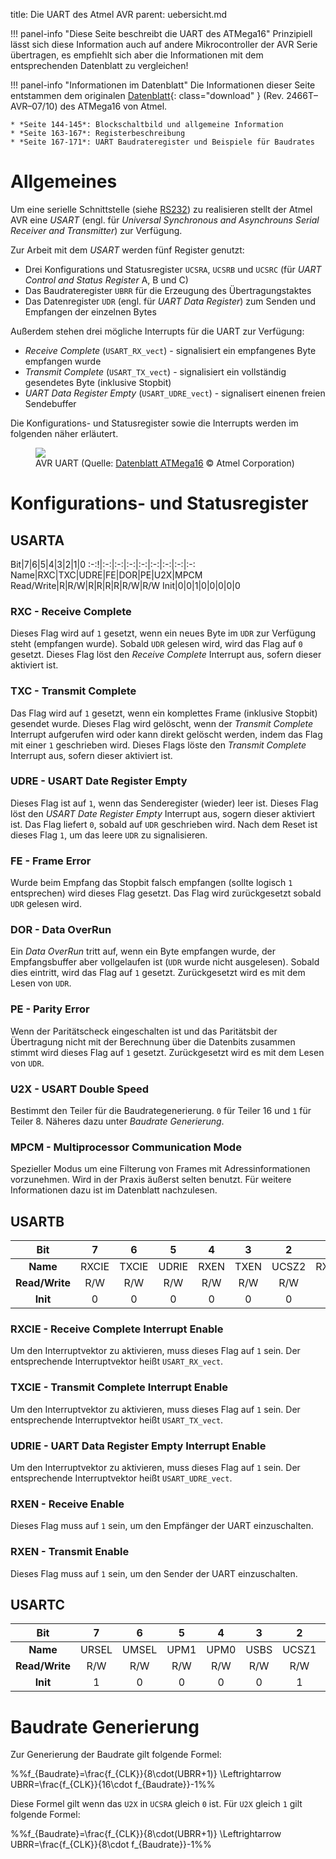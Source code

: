 title: Die UART des Atmel AVR
parent: uebersicht.md

!!! panel-info "Diese Seite beschreibt die UART des ATMega16"
    Prinzipiell lässt sich diese Information auch auf andere Mikrocontroller der AVR Serie übertragen, es empfiehlt sich
    aber die Informationen mit dem entsprechenden Datenblatt zu vergleichen!

!!! panel-info "Informationen im Datenblatt"
    Die Informationen dieser Seite entstammen dem originalen [Datenblatt]({filename}atmel_atmega16.pdf){: class="download" }
    (Rev. 2466T–AVR–07/10) des ATMega16 von Atmel.

    * *Seite 144-145*: Blockschaltbild und allgemeine Information
    * *Seite 163-167*: Registerbeschreibung
    * *Seite 167-171*: UART Baudrateregister und Beispiele für Baudrates

# Allgemeines
Um eine serielle Schnittstelle (siehe [RS232]({filename}rs232.md)) zu realisieren stellt der Atmel AVR eine *USART*
(engl. für *Universal Synchronous and Asynchrouns Serial Receiver and Transmitter*) zur Verfügung.

Zur Arbeit mit dem *USART* werden fünf Register genutzt:

* Drei Konfigurations und Statusregister `UCSRA`, `UCSRB` und `UCSRC` (für *UART Control and Status Register* A, B und C)
* Das Baudrateregister `UBRR` für die Erzeugung des Übertragungstaktes
* Das Datenregister `UDR` (engl. für *UART Data Register*) zum Senden und Empfangen der einzelnen Bytes

Außerdem stehen drei mögliche Interrupts für die UART zur Verfügung:

* *Receive Complete* (`USART_RX_vect`) - signalisiert ein empfangenes Byte empfangen wurde
* *Transmit Complete* (`USART_TX_vect`) - signalisiert ein vollständig gesendetes Byte (inklusive Stopbit)
* *UART Data Register Empty* (`USART_UDRE_vect`) - signalisert einenen freien Sendebuffer

Die Konfigurations- und Statusregister sowie die Interrupts werden im folgenden näher erläutert.

<figure><img src="{filename}avr_uart.svg"><figcaption>AVR UART (Quelle: <a href="http://www.atmel.com/images/doc2466.pdf">Datenblatt ATMega16</a> &copy; Atmel Corporation)</figcaption></figure>

# Konfigurations- und Statusregister
## USARTA

Bit|7|6|5|4|3|2|1|0
:-:!|:-:|:-:|:-:|:-:|:-:|:-:|:-:|:-:
Name|RXC|TXC|UDRE|FE|DOR|PE|U2X|MPCM
Read/Write|R|R/W|R|R|R|R|R/W|R/W
Init|0|0|1|0|0|0|0|0

### RXC - Receive Complete
Dieses Flag wird auf `1` gesetzt, wenn ein neues Byte im `UDR` zur Verfügung steht (empfangen wurde). Sobald `UDR`
gelesen wird, wird das Flag auf `0` gesetzt. Dieses Flag löst den *Receive Complete* Interrupt aus, sofern
dieser aktiviert ist.

### TXC - Transmit Complete
Das Flag wird auf `1` gesetzt, wenn ein komplettes Frame (inklusive Stopbit) gesendet wurde. Dieses Flag wird gelöscht,
wenn der *Transmit Complete* Interrupt aufgerufen wird oder kann direkt gelöscht werden, indem das Flag mit einer `1`
geschrieben wird. Dieses Flags löste den *Transmit Complete* Interrupt aus, sofern dieser aktiviert ist.

### UDRE - USART Date Register Empty
Dieses Flag ist auf `1`, wenn das Senderegister (wieder) leer ist. Dieses Flag löst den *USART Date Register Empty*
Interrupt aus, sogern dieser aktiviert ist. Das Flag liefert `0`, sobald auf `UDR` geschrieben wird. Nach dem Reset
ist dieses Flag `1`, um das leere `UDR` zu signalisieren.

### FE - Frame Error
Wurde beim Empfang das Stopbit falsch empfangen (sollte logisch `1` entsprechen) wird dieses Flag gesetzt. Das Flag wird
zurückgesetzt sobald `UDR` gelesen wird.

### DOR - Data OverRun
Ein *Data OverRun* tritt auf, wenn ein Byte empfangen wurde, der Empfangsbuffer aber vollgelaufen ist (`UDR` wurde nicht
ausgelesen). Sobald dies eintritt, wird das Flag auf `1` gesetzt. Zurückgesetzt wird es mit dem Lesen von `UDR`.

### PE - Parity Error
Wenn der Paritätscheck eingeschalten ist und das Paritätsbit der Übertragung nicht mit der Berechnung über die Datenbits
zusammen stimmt wird dieses Flag auf `1` gesetzt. Zurückgesetzt wird es mit dem Lesen von `UDR`.

### U2X - USART Double Speed
Bestimmt den Teiler für die Baudrategenerierung. `0` für Teiler 16 und `1` für Teiler 8. Näheres dazu unter *Baudrate
Generierung*.

### MPCM - Multiprocessor Communication Mode
Spezieller Modus um eine Filterung von Frames mit Adressinformationen vorzunehmen. Wird in der Praxis äußerst selten
benutzt. Für weitere Informationen dazu ist im Datenblatt nachzulesen.

## USARTB

**Bit**|7|6|5|4|3|2|1|0
:-:|:-:|:-:|:-:|:-:|:-:|:-:|:-:|:-:
**Name**|RXCIE|TXCIE|UDRIE|RXEN|TXEN|UCSZ2|RXB8|TXB8
**Read/Write**|R/W|R/W|R/W|R/W|R/W|R/W|R|R/W
**Init**|0|0|0|0|0|0|0|0

### RXCIE - Receive Complete Interrupt Enable
Um den Interruptvektor zu aktivieren, muss dieses Flag auf `1` sein. Der entsprechende Interruptvektor heißt
`USART_RX_vect`.

### TXCIE - Transmit Complete Interrupt Enable
Um den Interruptvektor zu aktivieren, muss dieses Flag auf `1` sein. Der entsprechende Interruptvektor heißt
`USART_TX_vect`.

### UDRIE - UART Data Register Empty Interrupt Enable
Um den Interruptvektor zu aktivieren, muss dieses Flag auf `1` sein. Der entsprechende Interruptvektor heißt
`USART_UDRE_vect`.

### RXEN - Receive Enable
Dieses Flag muss auf `1` sein, um den Empfänger der UART einzuschalten.

### RXEN - Transmit Enable
Dieses Flag muss auf `1` sein, um den Sender der UART einzuschalten.

## USARTC

**Bit**|7|6|5|4|3|2|1|0
:-:|:-:|:-:|:-:|:-:|:-:|:-:|:-:|:-:
**Name**|URSEL|UMSEL|UPM1|UPM0|USBS|UCSZ1|UCSZ0|UCPOL
**Read/Write**|R/W|R/W|R/W|R/W|R/W|R/W|R|R/W
**Init**|1|0|0|0|0|1|1|0

# Baudrate Generierung
Zur Generierung der Baudrate gilt folgende Formel:

%%f_{Baudrate}=\frac{f_{CLK}}{8\cdot(UBRR+1)} \Leftrightarrow UBRR=\frac{f_{CLK}}{16\cdot f_{Baudrate}}-1%%

Diese Formel gilt wenn das `U2X` in `UCSRA` gleich `0` ist. Für `U2X` gleich `1` gilt folgende Formel: 

%%f_{Baudrate}=\frac{f_{CLK}}{8\cdot(UBRR+1)} \Leftrightarrow UBRR=\frac{f_{CLK}}{8\cdot f_{Baudrate}}-1%%
